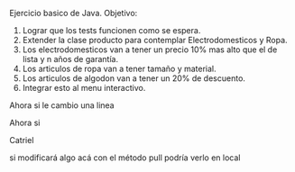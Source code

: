 Ejercicio basico de Java.
Objetivo:
1. Lograr que los tests funcionen como se espera.
2. Extender la clase producto para contemplar Electrodomesticos y Ropa.
3. Los electrodomesticos van a tener un precio 10% mas alto que el de lista y n años de garantía.
4. Los articulos de ropa van a tener tamaño y material.
5. Los articulos de algodon van a tener un 20% de descuento.
6. Integrar esto al menu interactivo.

Ahora si le cambio una linea

Ahora si


Catriel


si modificará algo acá con el método pull podría verlo en local
